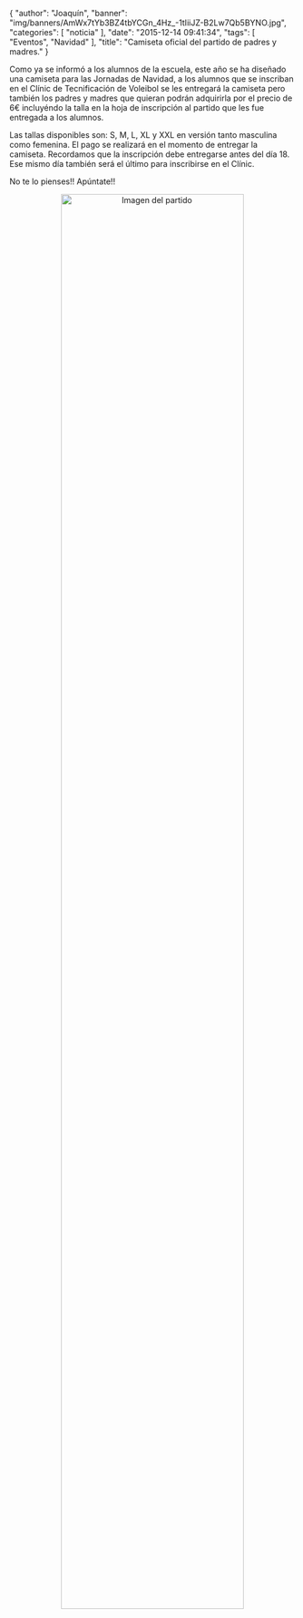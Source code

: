 {
  "author": "Joaquín", 
  "banner": "img/banners/AmWx7tYb3BZ4tbYCGn_4Hz_-1tIiiJZ-B2Lw7Qb5BYNO.jpg", 
  "categories": [
    "noticia"
  ], 
  "date": "2015-12-14 09:41:34", 
  "tags": [
    "Eventos", 
    "Navidad"
  ], 
  "title": "Camiseta oficial del partido de padres y madres."
}

Como ya se informó a los alumnos de la escuela, este año se ha diseñado una camiseta para las Jornadas de Navidad, a los alumnos que se inscriban en el Clínic de Tecnificación de Voleibol se les entregará la camiseta pero también los padres y madres que quieran podrán adquirirla por el precio de 6€ incluyéndo la talla en la hoja de inscripción al partido que les fue entregada a los alumnos.

Las tallas disponibles son: S, M, L, XL y XXL en versión tanto masculina como femenina. El pago se realizará en el momento de entregar la camiseta. Recordamos que la inscripción debe entregarse antes del día 18. Ese mismo día también será el último para inscribirse en el Clínic.

No te lo pienses!! Apúntate!!


<center>
<a target="_new" href="http://www.advmiguelturra.org/img/banners/AmWx7tYb3BZ4tbYCGn_4Hz_-1tIiiJZ-B2Lw7Qb5BYNO.jpg"> 
<img alt="Imagen del partido" width="80%" align="center" src="http://www.advmiguelturra.org/img/banners/AmWx7tYb3BZ4tbYCGn_4Hz_-1tIiiJZ-B2Lw7Qb5BYNO.jpg"/> </a> </center>


